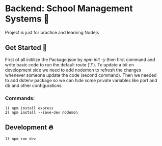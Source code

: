# Backend: School Management Systems 📝

Project is just for practice and learning Nodejs

## Get Started 🚀

First of all initilize the Package.json by _npm init -y_ then first command and write basic code to run the default route ('/'). To update a bit on development side we need to add nodemon to refresh the changes whenever someone update the code (second command). Then we needed to add dotenv package so we can hide some private variables like port and db and other configurations.

### Commands:

    1) npm install express
    2) npm install --save-dev nodemon

## Development 🔥

    1) npm run dev
